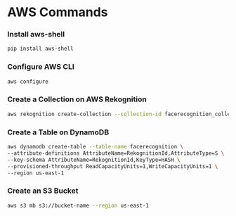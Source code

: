# AWS Commands

### Install aws-shell
```bash
pip install aws-shell
```

### Configure AWS CLI
```bash
aws configure
```

### Create a Collection on AWS Rekognition
```bash
aws rekognition create-collection --collection-id facerecognition_collection --region us-east-1
```

### Create a Table on DynamoDB
```bash
aws dynamodb create-table --table-name facerecognition \
--attribute-definitions AttributeName=RekognitionId,AttributeType=S \
--key-schema AttributeName=RekognitionId,KeyType=HASH \
--provisioned-throughput ReadCapacityUnits=1,WriteCapacityUnits=1 \
--region us-east-1
```

### Create an S3 Bucket
```bash
aws s3 mb s3://bucket-name --region us-east-1
```
